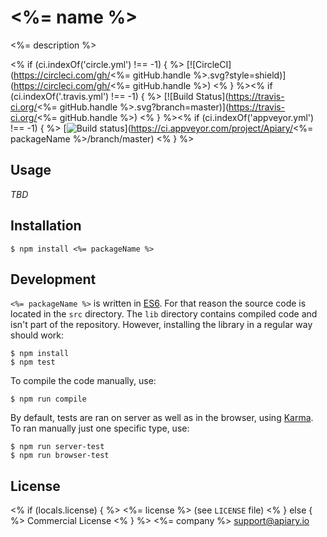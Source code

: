 # <%= name %>

<%= description %>

<% if (ci.indexOf('circle.yml') !== -1) { %>
[![CircleCI](https://circleci.com/gh/<%= gitHub.handle %>.svg?style=shield)](https://circleci.com/gh/<%= gitHub.handle %>)
<% } %><% if (ci.indexOf('.travis.yml') !== -1) { %>
[![Build Status](https://travis-ci.org/<%= gitHub.handle %>.svg?branch=master)](https://travis-ci.org/<%= gitHub.handle %>)
<% } %><% if (ci.indexOf('appveyor.yml') !== -1) { %>
[![Build status](https://ci.appveyor.com/api/projects/status/.../branch/master?svg=true)](https://ci.appveyor.com/project/Apiary/<%= packageName %>/branch/master)
<% } %>

## Usage

_TBD_

## Installation

```shell
$ npm install <%= packageName %>
```

## Development

`<%= packageName %>` is written in [ES6](http://babeljs.io/docs/learn-es2015/).
For that reason the source code is located in the `src` directory. The `lib`
directory contains compiled code and isn't part of the repository. However,
installing the library in a regular way should work:

```shell
$ npm install
$ npm test
```

To compile the code manually, use:

```shell
$ npm run compile
```

By default, tests are ran on server as well as in the browser, using
[Karma](karma-runner.github.io/). To ran manually just one specific type, use:

```shell
$ npm run server-test
$ npm run browser-test
```

## License

<% if (locals.license) { %>
<%= license %> (see `LICENSE` file)
<% } else { %>
Commercial License
<% } %>
<%= company %> <support@apiary.io>
